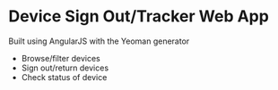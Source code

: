 # Device Sign Out/Tracker Web App

Built using AngularJS with the Yeoman generator

* Browse/filter devices
* Sign out/return devices
* Check status of device
